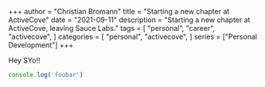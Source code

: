 +++
author = "Christian Bromann"
title = "Starting a new chapter at ActiveCove"
date = "2021-09-11"
description = "Starting a new chapter at ActiveCove, leaving Sauce Labs."
tags = [
    "personal",
    "career",
    "activecove",
]
categories = [
    "personal",
    "activecove",
]
series = ["Personal Development"]
+++

Hey SYo!!

```js
console.log('foobar')
```
